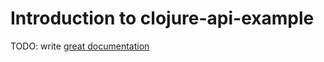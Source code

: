 # Introduction to clojure-api-example

TODO: write [great documentation](http://jacobian.org/writing/what-to-write/)
